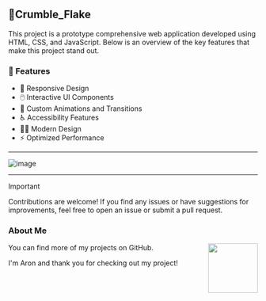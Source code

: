 ## 🍪Crumble_Flake
This project is a prototype comprehensive web application developed using HTML, CSS, and JavaScript. Below is an overview of the key features that make this project stand out.

### 🚀 Features

- 📱 Responsive Design
- 🖱️ Interactive UI Components
- 🎨 Custom Animations and Transitions
- ♿ Accessibility Features
- 🧑‍🎨 Modern Design
- ⚡ Optimized Performance

<hr>

![image](https://github.com/AronSoto/Main_Crumble_Flake/assets/115325057/0016a87c-1be6-428e-9a8b-407755be77d4)

<hr>

> [!IMPORTANT]
> Contributions are welcome! If you find any issues or have suggestions for improvements, feel free to open an issue or submit a pull request.

### About Me
You can find more of my projects on GitHub.
<img src="https://i.pinimg.com/originals/85/9c/84/859c843258e41f3fa647a920bb3b7fe1.gif" align = "right" width="100">

I'm Aron and thank you for checking out my project!
